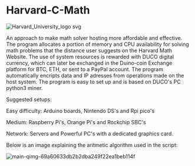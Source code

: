 # Harvard-C-Math
![Harvard_University_logo svg](https://github.com/MilesP20202/Harvard-C-Math/assets/134228961/ce565b21-03af-47f3-875c-c857409c0b36)

An approach to make math solver hosting more affordable and effective. The program allocates a portion of memory and CPU availability for solving math problems that the distance user suggests on the Harvard Math Website. The use of system resources is rewarded with DUCO digital currency, which can later be exchanged in the Duino-coin Exchange platform for BTC, ETH, or sent to a PayPal account. The program automatically encripts data and IP adresses from operations made on the host system. The program is easy to set up and is based on DUCO's PC python3 miner.

Suggested setups:

Easy difficulty: Arduino boards, Nintendo DS's and Rpi pico's

Medium: Raspberry Pi's, Orange Pi's and Rockchip SBC's

Network: Servers and Powerful PC's with a dedicated graphics card.

Below is an image explaining the aritmetic algorithm used in the script:

![main-qimg-69a60633db2b2dba249f22ea1beb114f](https://github.com/MilesP20202/Harvard-C-Math/assets/134228961/51996372-fa18-424b-b3a9-8badb06d6a91)

